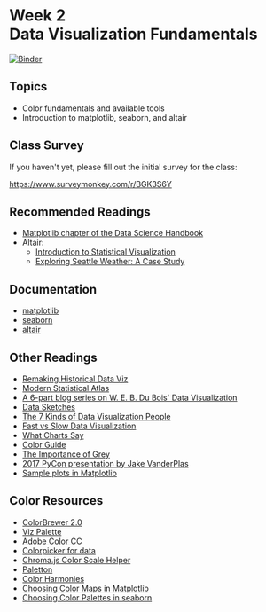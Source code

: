 # Week 2<br>Data Visualization Fundamentals

[![Binder](https://mybinder.org/badge_logo.svg)](https://mybinder.org/v2/gh/MUSA-620-Fall-2019/week-2/master?filepath=lecture-2.ipynb)

## Topics

- Color fundamentals and available tools
- Introduction to matplotlib, seaborn, and altair

## Class Survey

If you haven't yet, please fill out the initial survey for the class:

https://www.surveymonkey.com/r/BGK3S6Y

## Recommended Readings

- [Matplotlib chapter of the Data Science Handbook](https://jakevdp.github.io/PythonDataScienceHandbook/04.00-introduction-to-matplotlib.html)
- Altair:
  - [Introduction to Statistical Visualization](https://altair-viz.github.io/getting_started/starting.html)
  - [Exploring Seattle Weather: A Case Study](https://altair-viz.github.io/case_studies/exploring-weather.html)

## Documentation

- [matplotlib](https://matplotlib.org/)
- [seaborn](https://seaborn.pydata.org/)
- [altair](https://altair-viz.github.io/)

## Other Readings

- [Remaking Historical Data Viz](https://towardsdatascience.com/how-to-remake-historical-data-visualization-and-why-you-should-c25874fc4804)
- [Modern Statistical Atlas](http://projects.flowingdata.com/atlas/)
- [A 6-part blog series on W. E. B. Du Bois' Data Visualization](https://towardsdatascience.com/w-e-b-du-bois-staggering-data-visualizations-are-as-powerful-today-as-they-were-in-1900-64752c472ae4)
- [Data Sketches](http://www.datasketch.es/)
- [The 7 Kinds of Data Visualization People](https://medium.com/visualizing-the-field/the-7-kinds-of-data-visualization-people-9964e80443a7)
- [Fast vs Slow Data Visualization](https://medium.com/@Elijah_Meeks/data-visualization-fast-and-slow-d2653d4850b0)
- [What Charts Say](https://medium.com/@Elijah_Meeks/what-charts-say-6e31cbba2047)
- [Color Guide](https://blog.datawrapper.de/colorguide/)
- [The Importance of Grey](http://www.visualisingdata.com/2015/01/make-grey-best-friend/)
- [2017 PyCon presentation by Jake VanderPlas](https://www.youtube.com/watch?v=FytuB8nFHPQ)
- [Sample plots in Matplotlib](https://matplotlib.org/tutorials/introductory/sample_plots.html)

## Color Resources

- [ColorBrewer 2.0](http://colorbrewer2.org/)
- [Viz Palette](https://projects.susielu.com/viz-palette)
- [Adobe Color CC](https://color.adobe.com/explore)
- [Colorpicker for data](http://tristen.ca/hcl-picker)
- [Chroma.js Color Scale Helper](https://gka.github.io/palettes/)
- [Paletton](http://paletton.com/)
- [Color Harmonies](http://www.tigercolor.com/color-lab/color-theory/color-harmonies.htm)
- [Choosing Color Maps in Matplotlib](https://matplotlib.org/tutorials/colors/colormaps.html)
- [Choosing Color Palettes in seaborn](https://seaborn.pydata.org/tutorial/color_palettes.html)
